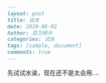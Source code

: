```markdown
---
layout: post
title: 试水
date: 2019-06-02
Author: 百万碎片
categories: 试水
tags: [sample, document]
comments: true
--- 
```

先试试水诶，现在还不是太会用....

